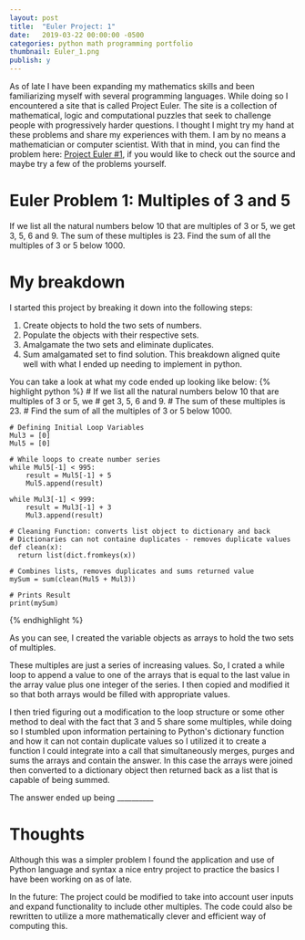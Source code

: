 ```yaml
---
layout: post
title:  "Euler Project: 1"
date:   2019-03-22 00:00:00 -0500
categories: python math programming portfolio
thumbnail: Euler_1.png
publish: y
---
```

<!--Needs editing and final result added before release-->
As of late I have been expanding my mathematics skills and been familiarizing myself with several programming languages. While doing so I encountered a site that is called Project Euler. The site is a collection of mathematical, logic and computational puzzles that seek to challenge people with progressively harder questions. I thought I might try my hand at these problems and share my experiences with them. I am by no means a mathematician or computer scientist.
With that in mind, you can find the problem here: [Project Euler #1][project-euler], if you would like to check out the source and maybe try a few of the problems yourself.

# Euler Problem 1: Multiples of 3 and 5
If we list all the natural numbers below 10 that are multiples of 3 or 5, we get 3, 5, 6 and 9. The sum of these multiples is 23.
Find the sum of all the multiples of 3 or 5 below 1000.

# My breakdown
I started this project by breaking it down into the following steps:
1. Create objects to hold the two sets of numbers.
2. Populate the objects with their respective sets.
3. Amalgamate the two sets and eliminate duplicates.
4. Sum amalgamated set to find solution.
This breakdown aligned quite well with what I ended up needing to implement in python.

You can take a look at what my code ended up looking like below:
{% highlight python %}
	# If we list all the natural numbers below 10 that are multiples of 3 or 5, we
	# get 3, 5, 6 and 9.
	# The sum of these multiples is 23.
	# Find the sum of all the multiples of 3 or 5 below 1000.

	# Defining Initial Loop Variables
	Mul3 = [0]
	Mul5 = [0]

	# While loops to create number series
	while Mul5[-1] < 995:
	    result = Mul5[-1] + 5
	    Mul5.append(result)

	while Mul3[-1] < 999:
	    result = Mul3[-1] + 3
	    Mul3.append(result)

	# Cleaning Function: converts list object to dictionary and back
	# Dictionaries can not containe duplicates - removes duplicate values
	def clean(x):
	  return list(dict.fromkeys(x))

	# Combines lists, removes duplicates and sums returned value
	mySum = sum(clean(Mul5 + Mul3))

	# Prints Result
	print(mySum)
{% endhighlight %}

As you can see, I created the variable objects as arrays to hold the two sets of multiples.

These multiples are just a series of increasing values.
So, I crated a while loop to append a value to one of the arrays that is equal to the last value in the array value plus one integer of the series. I then copied and modified it so that both arrays would be filled with appropriate values.

I then tried figuring out a modification to the loop structure or some other method to deal with the fact that 3 and 5 share some multiples, while doing so I stumbled upon information pertaining to Python's dictionary function and how it can not contain duplicate values so I utilized it to create a function I could integrate into a call that simultaneously merges, purges and sums the arrays and contain the answer. In this case the arrays were joined then converted to a dictionary object then returned back as a list that is capable of being summed.

The answer ended up being __________


# Thoughts
Although this was a simpler problem I found the application and use of Python language and syntax a nice entry project to practice the basics I have been working on as of late.

In the future:
	The project could be modified to take into account user inputs and expand functionality to include other multiples.
	The code could also be rewritten to utilize a more mathematically clever and efficient way of computing this.

[project-euler]: https://projecteuler.net/problem=1

